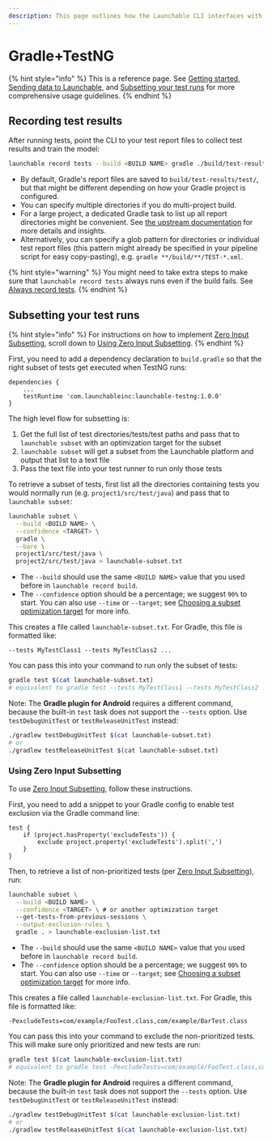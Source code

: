 ```yaml
---
description: This page outlines how the Launchable CLI interfaces with Gradle.
---
```


# Gradle+TestNG

{% hint style="info" %}
This is a reference page. See [Getting started](../../getting-started.md), [Sending data to Launchable](../../sending-data-to-launchable/), and [Subsetting your test runs](../../features/predictive-test-selection/) for more comprehensive usage guidelines.
{% endhint %}

## Recording test results

After running tests, point the CLI to your test report files to collect test results and train the model:

```bash
launchable record tests --build <BUILD NAME> gradle ./build/test-results/test/
```

* By default, Gradle's report files are saved to `build/test-results/test/`, but that might be different depending on how your Gradle project is configured.
* You can specify multiple directories if you do multi-project build.
* For a large project, a dedicated Gradle task to list up all report directories might be convenient. See [the upstream documentation](https://docs.gradle.org/current/userguide/java\_testing.html#test\_reporting) for more details and insights.
* Alternatively, you can specify a glob pattern for directories or individual test report files (this pattern might already be specified in your pipeline script for easy copy-pasting), e.g. `gradle **/build/**/TEST-*.xml`.

{% hint style="warning" %}
You might need to take extra steps to make sure that `launchable record tests` always runs even if the build fails. See [Always record tests](../../sending-data-to-launchable/ensuring-record-tests-always-runs.md).
{% endhint %}

## Subsetting your test runs

{% hint style="info" %}
For instructions on how to implement [Zero Input Subsetting](../../features/predictive-test-selection/requesting-and-running-a-subset-of-tests/zero-input-subsetting.md), scroll down to [Using Zero Input Subsetting](#using-zero-input-subsetting).
{% endhint %}

First, you need to add a dependency declaration to `build.gradle` so that the right subset of tests get executed when TestNG runs:

```
dependencies {
    ...
    testRuntime 'com.launchableinc:launchable-testng:1.0.0'
}
```

The high level flow for subsetting is:

1. Get the full list of test directories/tests/test paths and pass that to `launchable subset` with an optimization target for the subset
2. `launchable subset` will get a subset from the Launchable platform and output that list to a text file
3. Pass the text file into your test runner to run only those tests

To retrieve a subset of tests, first list all the directories containing tests you would normally run (e.g. `project1/src/test/java`) and pass that to `launchable subset`:

```bash
launchable subset \
  --build <BUILD NAME> \
  --confidence <TARGET> \
  gradle \
  --bare \
  project1/src/test/java \
  project2/src/test/java > launchable-subset.txt
```

* The `--build` should use the same `<BUILD NAME>` value that you used before in `launchable record build`.
* The `--confidence` option should be a percentage; we suggest `90%` to start. You can also use `--time` or `--target`; see [Choosing a subset optimization target](../../features/predictive-test-selection/choosing-a-subset-optimization-target.md) for more info.

This creates a file called `launchable-subset.txt`. For Gradle, this file is formatted like:

```
--tests MyTestClass1 --tests MyTestClass2 ...
```

You can pass this into your command to run only the subset of tests:

```bash
gradle test $(cat launchable-subset.txt)
# equivalent to gradle test --tests MyTestClass1 --tests MyTestClass2 ...
```

Note: The **Gradle plugin for Android** requires a different command, because the built-in `test` task does not support the `--tests` option. Use `testDebugUnitTest` or `testReleaseUnitTest` instead:

```bash
./gradlew testDebugUnitTest $(cat launchable-subset.txt)
# or
./gradlew testReleaseUnitTest $(cat launchable-subset.txt)
```

### Using Zero Input Subsetting

To use [Zero Input Subsetting](../../features/predictive-test-selection/requesting-and-running-a-subset-of-tests/zero-input-subsetting.md), follow these instructions.

First, you need to add a snippet to your Gradle config to enable test exclusion via the Gradle command line:

```
test {
    if (project.hasProperty('excludeTests')) {
        exclude project.property('excludeTests').split(',')
    }
}
```

Then, to retrieve a list of non-prioritized tests (per [Zero Input Subsetting](../../features/predictive-test-selection/requesting-and-running-a-subset-of-tests/zero-input-subsetting.md)), run:

```bash
launchable subset \
  --build <BUILD NAME> \
  --confidence <TARGET> \ # or another optimization target
  --get-tests-from-previous-sessions \
  --output-exclusion-rules \
  gradle . > launchable-exclusion-list.txt
```

* The `--build` should use the same `<BUILD NAME>` value that you used before in `launchable record build`.
* The `--confidence` option should be a percentage; we suggest `90%` to start. You can also use `--time` or `--target`; see [Choosing a subset optimization target](../../features/predictive-test-selection/choosing-a-subset-optimization-target.md) for more info.

This creates a file called `launchable-exclusion-list.txt`. For Gradle, this file is formatted like:

```
-PexcludeTests=com/example/FooTest.class,com/example/BarTest.class
```

You can pass this into your command to exclude the non-prioritized tests. This will make sure only prioritized and new tests are run:

```bash
gradle test $(cat launchable-exclusion-list.txt)
# equivalent to gradle test -PexcludeTests=com/example/FooTest.class,com/example/BarTest.class
```

Note: The **Gradle plugin for Android** requires a different command, because the built-in `test` task does not support the `--tests` option. Use `testDebugUnitTest` or `testReleaseUnitTest` instead:

```bash
./gradlew testDebugUnitTest $(cat launchable-exclusion-list.txt)
# or
./gradlew testReleaseUnitTest $(cat launchable-exclusion-list.txt)
```
